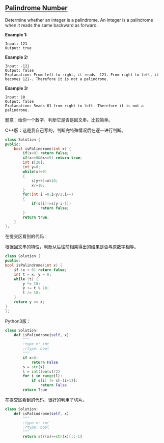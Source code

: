 ## [Palindrome Number](https://leetcode.com/problems/palindrome-number/)

Determine whether an integer is a palindrome. An integer is a palindrome when it reads the same backward as forward.

**Example 1:**

```
Input: 121
Output: true
```

**Example 2:**

```
Input: -121
Output: false
Explanation: From left to right, it reads -121. From right to left, it becomes 121-. Therefore it is not a palindrome.
```

**Example 3:**

```
Input: 10
Output: false
Explanation: Reads 01 from right to left. Therefore it is not a palindrome.
```

题意：给你一个数字，判断它是否是回文串。比较简单。

C++版：这是我自己写的，判断完特殊情况后在逐一进行判断。

```c++
class Solution {
public:
    bool isPalindrome(int x) {
        if(x<0) return false;
        if(x>=0&&x<=9) return true;
        int s[20];
        int y=0;
        while(x!=0)
        {
            s[y++]=x%10;
            x/=10;
        }
        for(int i =0;i<y/2;i++)
        {
            if(s[i]!=s[y-i-1])
                return false;
        }
        return true;
    }
};
```

在提交区看到的代码：

根据回文串的特性，判断从后往前相乘得出的结果是否与原数字相等。

```c++
class Solution {
public:
bool isPalindrome(int x) {
	if (x < 0) return false;
	int t = x, y = 0;
	while (t) {
		y *= 10;
		y += t % 10;
		t /= 10;
	}
	return y == x;
}
};
```

Python3版：

```python
class Solution:
    def isPalindrome(self, x):
        """
        :type x: int
        :rtype: bool
        """
        if x<0:
            return False
        s = str(x)
        l = int(len(s)/2)
        for i in range(l):
            if s[i] != s[-(i+1)]:
                return False
        return True
```

在提交区看到的代码，很好的利用了切片。

```python
class Solution:
    def isPalindrome(self, x):
        """
        :type x: int
        :rtype: bool
        """
        return str(x)==str(x)[::-1]

```

